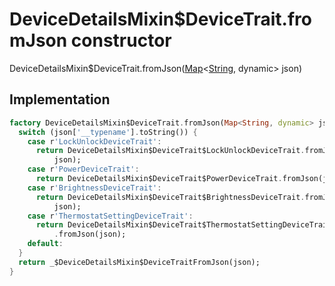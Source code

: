 


# DeviceDetailsMixin$DeviceTrait.fromJson constructor







DeviceDetailsMixin$DeviceTrait.fromJson([Map](https://api.flutter.dev/flutter/dart-core/Map-class.html)&lt;[String](https://api.flutter.dev/flutter/dart-core/String-class.html), dynamic> json)





## Implementation

```dart
factory DeviceDetailsMixin$DeviceTrait.fromJson(Map<String, dynamic> json) {
  switch (json['__typename'].toString()) {
    case r'LockUnlockDeviceTrait':
      return DeviceDetailsMixin$DeviceTrait$LockUnlockDeviceTrait.fromJson(
          json);
    case r'PowerDeviceTrait':
      return DeviceDetailsMixin$DeviceTrait$PowerDeviceTrait.fromJson(json);
    case r'BrightnessDeviceTrait':
      return DeviceDetailsMixin$DeviceTrait$BrightnessDeviceTrait.fromJson(
          json);
    case r'ThermostatSettingDeviceTrait':
      return DeviceDetailsMixin$DeviceTrait$ThermostatSettingDeviceTrait
          .fromJson(json);
    default:
  }
  return _$DeviceDetailsMixin$DeviceTraitFromJson(json);
}
```







